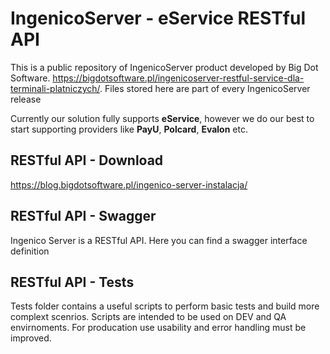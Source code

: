 # IngenicoServer - eService RESTful API
This is a public repository of IngenicoServer product developed by Big Dot Software. 
https://bigdotsoftware.pl/ingenicoserver-restful-service-dla-terminali-platniczych/. Files stored here are part of every IngenicoServer release

Currently our solution fully supports **eService**, however we do our best to start supporting providers like **PayU**, **Polcard**, **Evalon** etc.

## RESTful API - Download 
https://blog.bigdotsoftware.pl/ingenico-server-instalacja/

## RESTful API - Swagger
Ingenico Server is a RESTful API. Here you can find a swagger interface definition

## RESTful API - Tests
Tests folder contains a useful scripts to perform basic tests and build more complext scenrios. Scripts are intended to be used on DEV and QA envirnoments. For producation use usability and error handling must be improved.
